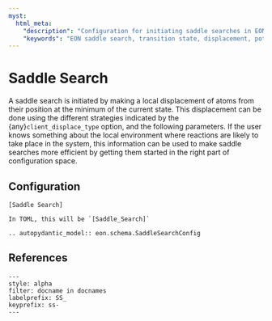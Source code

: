 ```yaml
---
myst:
  html_meta:
    "description": "Configuration for initiating saddle searches in EON by displacing atoms from a minimum energy state."
    "keywords": "EON saddle search, transition state, displacement, potential energy surface"
---
```


# Saddle Search

A saddle search is initiated by making a local displacement of atoms from their
position at the minimum of the current state. This displacement can be done
using the different strategies indicated by the {any}`client_displace_type`
option, and the following parameters. If the user knows something about the
local environment where reactions are likely to take place in the system, this
information can be used to make saddle searches more efficient by getting them
started in the right part of configuration space.

## Configuration

```{code-block} ini
[Saddle Search]
```


```{versionchanged} 3.1_TBA
In TOML, this will be `[Saddle_Search]`
```


```{eval-rst}
.. autopydantic_model:: eon.schema.SaddleSearchConfig
```

## References

```{bibliography}
---
style: alpha
filter: docname in docnames
labelprefix: SS_
keyprefix: ss-
---
```
